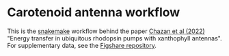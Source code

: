 Carotenoid antenna workflow
===========================

This is the [snakemake](https://snakemake.readthedocs.io/) workflow behind the paper [Chazan et al (2022)](https://www.biorxiv.org/content/10.1101/2022.08.24.505090v1) "Energy transfer in ubiquitous rhodopsin pumps with xanthophyll antennas". For supplementary data, see the [Figshare repository](https://doi.org/10.6084/m9.figshare.20502384).

